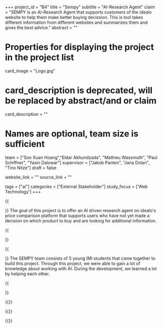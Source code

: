 +++
project_id = "B4"
title = "Sempy"
subtitle = "AI-Research Agent"
claim = "SEMPY is an AI-Research Agent that supports customers of the idealo website to help them make better buying decission. This is tool takes different information from different websites and summarizes them and gives the best advice."
abstract = ""

# Properties for displaying the project in the project list
card_image = "Logo.jpg"
# card_description is deprecated, will be replaced by abstract/and or claim
card_description = "" 

# Names are optional, team size is sufficient
team = ["Son Xuan Hoang","Eldar Akhundzada", "Mathieu Wassmuth", "Paul Schiffner", "Yasin Dalowar"]
supervisor = ["Jakob Panten", "Jana Dolan", "Tino Nitze"]
draft = false

website_link = ""
source_link = ""

tags = ["ai"]
categories = ["External Stakeholder"]
study_focus = ['Web Technology']
+++

{{<section title="Our Goal">}}
The goal of this project is to offer an AI driven research agent on idealo's price comparison platform that supports users who have not yet made a decision on which product to buy and are looking for additional information. 

{{</section>}}


{{<section title="The team">}}
The SEMPY team consists of 5 young IMI students that came together to build this project. Through this project, we were able to gain a lot of knowledge about working with AI. During the development, we learned a lot by helping each other.

{{</section>}} 

{{<gallery>}}
<!-- {{<team-member image="cat.jpg" name="Son Xuan Hoang">}} -->
{{<team-member image="Paul.jpg" name="Paul Schiffner">}}
<!-- {{<team-member image="cat.jpg" name="Yasin Dalowar">}} -->
<!-- {{<team-member image="cat.jpg" name="Mathieu Wassmuth">}}
{{<team-member image="cat.jpg" name="Eldar Akhundzada">}} -->
{{</gallery>}}

